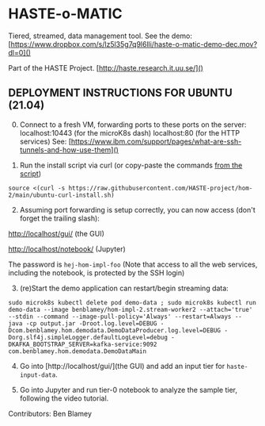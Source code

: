 # HASTE-o-MATIC

Tiered, streamed, data management tool. 
See the demo: [https://www.dropbox.com/s/lz5l35g7q9l6lli/haste-o-matic-demo-dec.mov?dl=0]()

Part of the HASTE Project. [http://haste.research.it.uu.se/]()

## DEPLOYMENT INSTRUCTIONS FOR UBUNTU (21.04)

0. Connect to a fresh VM, forwarding ports to these ports on the server:
  localhost:10443 (for the microK8s dash)
  localhost:80 (for the HTTP services)
See: [https://www.ibm.com/support/pages/what-are-ssh-tunnels-and-how-use-them]()

1. Run the install script via curl (or copy-paste the commands [from the script](ubuntu-curl-install.sh))
```
source <(curl -s https://raw.githubusercontent.com/HASTE-project/hom-2/main/ubuntu-curl-install.sh)
```

2. Assuming port forwarding is setup correctly, you can now access (don't forget the trailing slash):

[http://localhost/gui/]() (the GUI)

[http://localhost/notebook/]() (Jupyter) 

The password is `hej-hom-impl-foo` (Note that access to all the web services, including the notebook, is protected by the SSH login)

3. (re)Start the demo application can restart/begin streaming data:
```
sudo microk8s kubectl delete pod demo-data ; sudo microk8s kubectl run demo-data --image benblamey/hom-impl-2.stream-worker2 --attach='true' --stdin --command --image-pull-policy='Always' --restart=Always -- java -cp output.jar -Droot.log.level=DEBUG -Dcom.benblamey.hom.demodata.DemoDataProducer.log.level=DEBUG -Dorg.slf4j.simpleLogger.defaultLogLevel=debug -DKAFKA_BOOTSTRAP_SERVER=kafka-service:9092 com.benblamey.hom.demodata.DemoDataMain
```

4. Go into [http://localhost/gui/](the GUI) and add an input tier for `haste-input-data`.

5. Go into Jupyter and run tier-0 notebook to analyze the sample tier, following the video tutorial.



Contributors: Ben Blamey